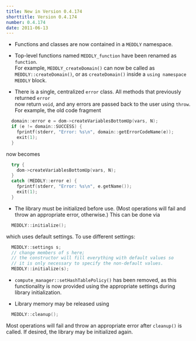```yaml
---
title: New in Version 0.4.174
shorttitle: Version 0.4.174
number: 0.4.174
date: 2011-06-13
---
```


* Functions and classes are now contained in a ```MEDDLY``` namespace. 

* Top-level functions named ```MEDDLY_function```
have been renamed as ```function```.  
For example,
```MEDDLY_createDomain()```
can now be called as
```MEDDLY::createDomain()```,
or as
```createDomain()```
inside a ```using namespace MEDDLY``` block.


* There is a single, centralized  ```error```   class.
All methods that previously returned  ```error```  
now return  ```void```,
and any errors are passed back to the user using  ```throw```.
For example, the old code fragment
```c++
  domain::error e = dom->createVariablesBottomUp(vars, N); 
  if (e != domain::SUCCESS) { 
    fprintf(stderr, "Error: %s\n", domain::getErrorCodeName(e)); 
    exit(1); 
  } 
```
now becomes
```c++
  try { 
    dom->createVariablesBottomUp(vars, N); 
  } 
  catch (MEDDLY::error e) { 
    fprintf(stderr, "Error: %s\n", e.getName()); 
    exit(1); 
  } 
```

* The library must be initialized before use.
(Most operations will fail and throw an appropriate error, otherwise.)
This can be done via 
```c++
  MEDDLY::initialize(); 
```
which uses default settings.
To use different settings: 
```c++
  MEDDLY::settings s; 
  // change members of s here; 
  // the constructor will fill everything with default values so 
  // it is only necessary to specify the non-default values. 
  MEDDLY::initialize(s); 
```

* ```compute_manager::setHashTablePolicy()``` has been
removed, as this functionality is now provided using the appropriate
settings during library initialization.


* Library memory may be released using 
```c++
  MEDDLY::cleanup(); 
```
Most operations will fail and throw an appropriate error after
```cleanup()```   is called.
If desired, the library may be initialized again.

